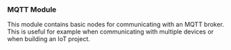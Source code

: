 ### MQTT Module
This module contains basic nodes for communicating with an MQTT broker. This is useful for example when communicating with multiple devices or when building an IoT project.
